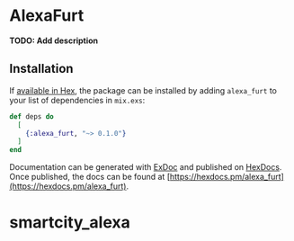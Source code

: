 # AlexaFurt

**TODO: Add description**

## Installation

If [available in Hex](https://hex.pm/docs/publish), the package can be installed
by adding `alexa_furt` to your list of dependencies in `mix.exs`:

```elixir
def deps do
  [
    {:alexa_furt, "~> 0.1.0"}
  ]
end
```

Documentation can be generated with [ExDoc](https://github.com/elixir-lang/ex_doc)
and published on [HexDocs](https://hexdocs.pm). Once published, the docs can
be found at [https://hexdocs.pm/alexa_furt](https://hexdocs.pm/alexa_furt).

# smartcity_alexa
